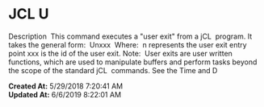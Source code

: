 # JCL U

Description  This command executes a "user exit" from a jCL  program. It takes the general form:  Unxxx  Where:  n represents the user exit entry point xxx is the id of the user exit. Note:  User exits are user written functions, which are used to manipulate buffers and perform tasks beyond the scope of the standard jCL  commands. See the Time and D  

**Created At:** 5/29/2018 7:20:41 AM  
**Updated At:** 6/6/2019 8:22:01 AM  

